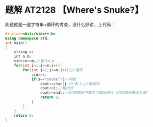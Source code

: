 # 题解 AT2128 【Where's Snuke?】
此题就是一道字符串+循环的考查，没什么好讲，上代码：

```cpp
#include<bits/stdc++.h>
using namespace std;
int main()
{
	string s;
	int n,m;
	cin>>n>>m;//输入n,m
	for(int i=1;i<=n;i++){
		for(int j=1;j<=m;j++){//循环
			cin>>s;
			if(s=="snuke"){//判断
				cout<<char(j-1+'A');//输出列
				cout<<i;//输出行
				cout<<endl;//AT的题目不要忘了输出换行（但这题好像没关系）
				return 0;
			}
		}
	}
	return 0;
}
```
